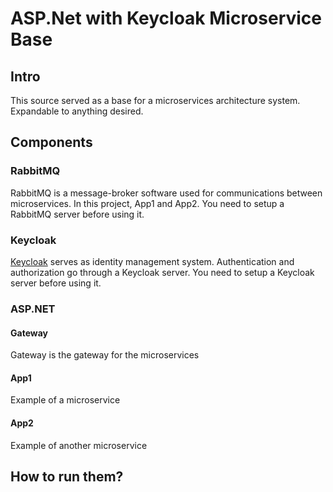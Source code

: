 # ASP.Net with Keycloak Microservice Base

## Intro
This source served as a base for a microservices architecture system. Expandable to anything desired.

## Components

### RabbitMQ
RabbitMQ is a message-broker software used for communications between microservices. In this project, App1 and App2. You need to setup a RabbitMQ server before using it.

### Keycloak
[Keycloak](https://www.keycloak.org/) serves as identity management system. Authentication and authorization go through a Keycloak server. You need to setup a Keycloak server before using it.

### ASP.NET 
#### Gateway
Gateway is the gateway for the microservices
#### App1
Example of a microservice
#### App2 
Example of another microservice

## How to run them?

